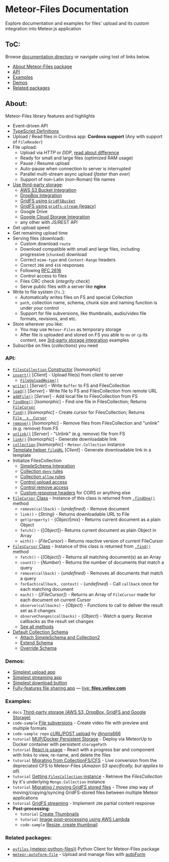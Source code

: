 # Meteor-Files Documentation

Explore documentation and examples for files' upload and its custom integration into Meteor.js application

## ToC:

Browse [documentation directory](https://github.com/veliovgroup/Meteor-Files/tree/master/docs) or navigate using lost of links below.

- [About Meteor-Files package](#about)
- [API](#api)
- [Examples](#examples)
- [Demos](#demos)
- [Related packages](#related-packages)

## About:

Meteor-Files library features and highlights

- Event-driven API
- [TypeScript Definitions](https://github.com/veliovgroup/Meteor-Files/blob/master/docs/typescript-definitions.md)
- Upload / Read files in Cordova app: __Cordova support__ (Any with support of `FileReader`)
- File upload:
  - Upload via *HTTP* or *DDP*, [read about difference](https://github.com/veliovgroup/Meteor-Files/blob/master/docs/about-transports.md#about-upload-transports)
  - Ready for small and large files (optimized RAM usage)
  - Pause / Resume upload
  - Auto-pause when connection to server is interrupted
  - Parallel multi-stream async upload (*faster than ever*)
  - Support of non-Latin (non-Roman) file names
- [Use third-party storage](https://github.com/veliovgroup/Meteor-Files/blob/master/docs/3rd-party-storage.md):
  - [AWS S3 Bucket Integration](https://github.com/veliovgroup/Meteor-Files/blob/master/docs/aws-s3-integration.md)
  - [DropBox Integration](https://github.com/veliovgroup/Meteor-Files/blob/master/docs/dropbox-integration.md)
  - [GridFS using `GridFSBucket`](https://github.com/veliovgroup/Meteor-Files/blob/master/docs/gridfs-bucket-integration.md#use-gridfs-with-gridfsbucket-as-a-storage)
  - [GridFS using `gridfs-stream` (legacy)](https://github.com/veliovgroup/Meteor-Files/blob/master/docs/gridfs-integration.md)
  - Google Drive
  - [Google Cloud Storage Integration](https://github.com/veliovgroup/Meteor-Files/blob/master/docs/google-cloud-storage-integration.md)
  - any other with JS/REST API
- Get upload speed
- Get remaining upload time
- Serving files (download):
  - Custom download `route`
  - Download compatible with small and large files, including progressive (`chunked`) download
  - Correct `mime-type` and `Content-Range` headers
  - Correct `206` and `416` responses
  - Following [RFC 2616](https://tools.ietf.org/html/rfc2616)
  - Control access to files
  - Files CRC check (*integrity check*)
  - Serve public files with a server like __nginx__
- Write to file system (`fs.`):
  - Automatically writes files on FS and special Collection
  - `path`, collection name, schema, chunk size and naming function is under your control
  - Support for file subversions, like thumbnails, audio/video file formats, revisions, and etc.
- Store wherever you like:
  - You may use `Meteor-Files` as temporary storage
  - After file is uploaded and stored on FS you able to `mv` or `cp` its content, see [3rd-party storage integration](https://github.com/veliovgroup/Meteor-Files/blob/master/docs/3rd-party-storage.md) examples
- Subscribe on files (*collections*) you need

### API:

- [`FilesCollection` Constructor](https://github.com/veliovgroup/Meteor-Files/blob/master/docs/constructor.md) [*Isomorphic*]
- [`insert()`](https://github.com/veliovgroup/Meteor-Files/blob/master/docs/insert.md) [*Client*] - Upload file(s) from client to server
  - [`FileUpload#pipe()`](https://github.com/veliovgroup/Meteor-Files/blob/master/docs/insert.md#piping)
- [`write()`](https://github.com/veliovgroup/Meteor-Files/blob/master/docs/write.md) [*Server*] - Write `Buffer` to FS and FilesCollection
- [`load()`](https://github.com/veliovgroup/Meteor-Files/blob/master/docs/load.md) [*Server*] - Write file to FS and FilesCollection from remote URL
- [`addFile()`](https://github.com/veliovgroup/Meteor-Files/blob/master/docs/addFile.md) [*Server*] - Add local file to FilesCollection from FS
- [`findOne()`](https://github.com/veliovgroup/Meteor-Files/blob/master/docs/findOne.md) [*Isomorphic*] - Find one file in FilesCollection; Returns [`FileCursor`](https://github.com/veliovgroup/Meteor-Files/blob/master/docs/FileCursor.md)
- [`find()`](https://github.com/veliovgroup/Meteor-Files/blob/master/docs/find.md) [*Isomorphic*] - Create cursor for FilesCollection; Returns [`File__s__Cursor`](https://github.com/veliovgroup/Meteor-Files/blob/master/docs/FilesCursor.md)
- [`remove()`](https://github.com/veliovgroup/Meteor-Files/blob/master/docs/remove.md) [*Isomorphic*] - Remove files from FilesCollection and "unlink" (e.g. remove) from FS
- [`unlink()`](https://github.com/veliovgroup/Meteor-Files/blob/master/docs/unlink.md) [*Server*] - "Unlink" (e.g. remove) file from FS
- [`link()`](https://github.com/veliovgroup/Meteor-Files/blob/master/docs/link.md) [*Isomorphic*] - Generate downloadable link
- [`collection`](https://github.com/veliovgroup/Meteor-Files/blob/master/docs/collection.md) [*Isomorphic*] - `Meteor.Collection` instance
- [Template helper `fileURL`](https://github.com/veliovgroup/Meteor-Files/blob/master/docs/template-helper.md) [*Client*] - Generate downloadable link in a template
- Initialize FilesCollection
  - [SimpleSchema Integration](https://github.com/veliovgroup/Meteor-Files/blob/master/docs/constructor.md#attach-schema-isomorphic)
  - [Collection `deny` rules](https://github.com/veliovgroup/Meteor-Files/blob/master/docs/constructor.md#deny-collection-interaction-on-client-server)
  - [Collection `allow` rules](https://github.com/veliovgroup/Meteor-Files/blob/master/docs/constructor.md#allow-collection-interaction-on-client-server)
  - [Control upload access](https://github.com/veliovgroup/Meteor-Files/blob/master/docs/constructor.md#use-onbeforeupload-to-avoid-unauthorized-upload)
  - [Control remove access](https://github.com/veliovgroup/Meteor-Files/blob/master/docs/constructor.md#use-onbeforeremove-to-avoid-unauthorized-remove)
  - [Custom response headers](https://github.com/veliovgroup/Meteor-Files/blob/master/docs/custom-response-headers.md#custom-response-headers) for CORS or anything else
- [`FileCursor` Class](https://github.com/veliovgroup/Meteor-Files/blob/master/docs/FileCursor.md) - Instance of this class is returned from [`.findOne()`](https://github.com/veliovgroup/Meteor-Files/blob/master/docs/findOne.md) method
  - `remove(callback)` - {*undefined*} - Remove document
  - `link()` - {*String*} - Returns downloadable URL to File
  - `get(property)` - {*Object*|*mix*} - Returns current document as a plain Object
  - `fetch()` - {[*Object*]}- Returns current document as plain Object in Array
  - `with()` - {*FileCursor*} - Returns reactive version of current FileCursor
- [`FilesCursor` Class](https://github.com/veliovgroup/Meteor-Files/blob/master/docs/FilesCursor.md) - Instance of this class is returned from [`.find()`](https://github.com/veliovgroup/Meteor-Files/blob/master/docs/find.md) method
  - `fetch()` - {*[Object]*} - Returns all matching document(s) as an Array
  - `count()` - {*Number*} - Returns the number of documents that match a query
  - `remove(callback)` - {*undefined*} - Removes all documents that match a query
  - `forEach(callback, context)` - {*undefined*} - Call `callback` once for each matching document
  - `each()` - {*[FileCursor]*} - Returns an Array of `FileCursor` made for each document on current Cursor
  - `observe(callbacks)` - {*Object*} - Functions to call to deliver the result set as it changes
  - `observeChanges(callbacks)` - {*Object*} - Watch a query. Receive callbacks as the result set changes
  - [See all methods](https://github.com/veliovgroup/Meteor-Files/blob/master/docs/FilesCursor.md)
- [Default Collection Schema](https://github.com/veliovgroup/Meteor-Files/blob/master/docs/schema.md#schema)
  - [Attach SimpleSchema and Collection2](https://github.com/veliovgroup/Meteor-Files/blob/master/docs/schema.md#attach-schema-recommended)
  - [Extend Schema](https://github.com/veliovgroup/Meteor-Files/blob/master/docs/schema.md#extend-default-schema)
  - [Override Schema](https://github.com/veliovgroup/Meteor-Files/blob/master/docs/schema.md#pass-your-own-schema-not-recommended)

### Demos:

- [Simplest upload app](https://github.com/veliovgroup/Meteor-Files-Demos/tree/master/demo-simplest-upload)
- [Simplest streaming app](https://github.com/veliovgroup/Meteor-Files-Demos/tree/master/demo-simplest-streaming)
- [Simplest download button](https://github.com/veliovgroup/Meteor-Files-Demos/tree/master/demo-simplest-download-button)
- [Fully-features file sharing app](https://github.com/veliovgroup/meteor-files-website#file-sharing-web-app) — [live: __files.veliov.com__](https://files.veliov.com)

### Examples:

- `docs` [Third-party storage (AWS S3, DropBox, GridFS and Google Storage)](https://github.com/veliovgroup/Meteor-Files/blob/master/docs/3rd-party-storage.md)
- `code-sample` [File subversions](https://github.com/veliovgroup/Meteor-Files/blob/master/docs/file-subversions.md) - Create video file with preview and multiple formats
- `code-sample repo` [cURL/POST upload](https://github.com/noris666/Meteor-Files-POST-Example) by [@noris666](https://github.com/noris666)
- `tutorial` [MUP/Docker Persistent Storage](https://github.com/veliovgroup/Meteor-Files/blob/master/docs/meteorup-usage.md) - Deploy via MeteorUp to Docker container with persistent `storagePath`
- `tutorial` [React.js usage](https://github.com/veliovgroup/Meteor-Files/blob/master/docs/react-example.md) - React with a progress bar and component with links to view, re-name, and delete the files
- `tutorial` [Migrating from CollectionFS/CFS](https://github.com/veliovgroup/Meteor-Files/blob/master/docs/convert-from-cfs-to-meteor-files.md) - Live conversion from the depreciated CFS to Meteor-Files (*Amazon S3 specifically, but applies to all*)
- `tutorial` [Getting `FilesCollection` instance](https://github.com/veliovgroup/Meteor-Files/blob/master/docs/collection-instances.md#filescollection-instances-and-mongocollection-instances) - Retrieve the *FilesCollection* by it's underlying `Mongo.Collection` instance
- `tutorial` [Migrating / moving GridFS stored files](https://github.com/veliovgroup/Meteor-Files/blob/master/docs/gridfs-migration.md) - Three step way of moving/copying/syncing GridFS-stored files between multiple Meteor applications
- `tutorial` [GridFS streaming](https://github.com/veliovgroup/Meteor-Files/blob/master/docs/gridfs-streaming.md) - Implement `206` partial content response
- __Post-processing:__
  - `tutorial` [Create Thumbnails](https://github.com/veliovgroup/Meteor-Files/blob/master/docs/image-processing.md)
  - `tutorial` [Image post-processing using AWS Lambda](https://github.com/veliovgroup/Meteor-Files/blob/master/docs/aws-s3-integration.md#further-image-jpeg-png-processing-with-aws-lambda)
  - `code-sample` [Resize, create thumbnail](https://github.com/veliovgroup/meteor-files-website/blob/master/imports/server/image-processing.js#L19)

### Related packages:

- [`pyfiles` (meteor-python-files))](https://github.com/veliovgroup/meteor-python-files) Python Client for Meteor-Files package
- [`meteor-autoform-file`](https://github.com/veliovgroup/meteor-autoform-file) - Upload and manage files with [autoForm](https://github.com/aldeed/meteor-autoform)
